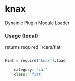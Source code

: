 knax
====

Dynamic Plugin Module Loader


### Usage (local)

returns required './cars/fiat'

```coffee

Fiat = require('knax').load

    category: 'car'
    class: 'fiat'

```
